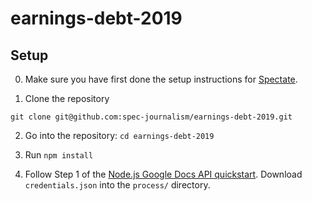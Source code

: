 # earnings-debt-2019

## Setup

0. Make sure you have first done the setup instructions for [Spectate](https://github.com/spec-journalism/spectate).

1. Clone the repository
```
git clone git@github.com:spec-journalism/earnings-debt-2019.git
```

2. Go into the repository: `cd earnings-debt-2019`

3. Run `npm install`

4. Follow Step 1 of the [Node.js Google Docs API quickstart](https://developers.google.com/docs/api/quickstart/nodejs). Download `credentials.json` into the `process/` directory.
